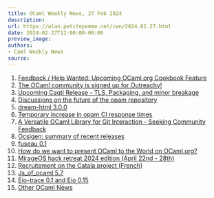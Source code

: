 ```yaml
---
title: OCaml Weekly News, 27 Feb 2024
description:
url: https://alan.petitepomme.net/cwn/2024.02.27.html
date: 2024-02-27T12:00:00-00:00
preview_image:
authors:
- Caml Weekly News
source:
---
```


<ol><li><a href="https://alan.petitepomme.net/cwn/2024.02.27.html#1">Feedback / Help Wanted: Upcoming OCaml.org Cookbook Feature</a></li><li><a href="https://alan.petitepomme.net/cwn/2024.02.27.html#2">The OCaml community is signed up for Outreachy!</a></li><li><a href="https://alan.petitepomme.net/cwn/2024.02.27.html#3">Upcoming Caqti Release - TLS, Packaging, and minor breakage</a></li><li><a href="https://alan.petitepomme.net/cwn/2024.02.27.html#4">Discussions on the future of the opam repository</a></li><li><a href="https://alan.petitepomme.net/cwn/2024.02.27.html#5">dream-html 3.0.0</a></li><li><a href="https://alan.petitepomme.net/cwn/2024.02.27.html#6">Temporary increase in opam CI response times</a></li><li><a href="https://alan.petitepomme.net/cwn/2024.02.27.html#7">A Versatile OCaml Library for Git Interaction - Seeking Community Feedback</a></li><li><a href="https://alan.petitepomme.net/cwn/2024.02.27.html#8">Ocsigen: summary of recent releases</a></li><li><a href="https://alan.petitepomme.net/cwn/2024.02.27.html#9">fuseau 0.1</a></li><li><a href="https://alan.petitepomme.net/cwn/2024.02.27.html#10">How do we want to present OCaml to the World on OCaml.org?</a></li><li><a href="https://alan.petitepomme.net/cwn/2024.02.27.html#11">MirageOS hack retreat 2024 edition (April 22nd - 28th)</a></li><li><a href="https://alan.petitepomme.net/cwn/2024.02.27.html#12">Recruitement on the Catala project (French)</a></li><li><a href="https://alan.petitepomme.net/cwn/2024.02.27.html#13">Js_of_ocaml 5.7</a></li><li><a href="https://alan.petitepomme.net/cwn/2024.02.27.html#14">Eio-trace 0.1 and Eio 0.15</a></li><li><a href="https://alan.petitepomme.net/cwn/2024.02.27.html#15">Other OCaml News</a></li></ol>
